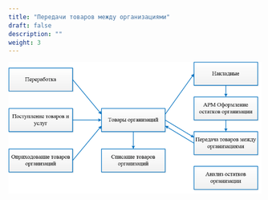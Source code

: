 ```yaml
---
title: "Передачи товаров между организациями"
draft: false
description: ""
weight: 3
---
```


[![1][1]][1]

[1]: 1.png

